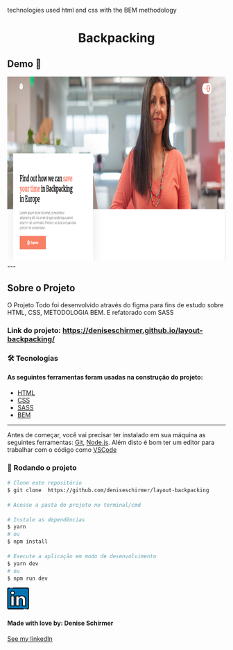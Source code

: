 technologies used html and css with the BEM methodology
<h1 style="text-align: center; font-weight: bold;">Backpacking</h1>

## Demo 📸

<div align="center" >
   <img src="./github/backpacking.png" alt="demo-mobile" height="425">
</div>
 ---

## Sobre o Projeto
O Projeto Todo foi desenvolvido através do figma para fins de estudo sobre HTML, CSS, METODOLOGIA BEM. E refatorado com SASS

### Link do projeto:  https://deniseschirmer.github.io/layout-backpacking/

### 🛠 Tecnologias
#### As seguintes ferramentas foram usadas na construção do projeto:

- [HTML](https://developer.mozilla.org/en-US/docs/Glossary/HTML5)
- [CSS](https://developer.mozilla.org/en-US/docs/Web/CSS)
- [SASS](https://sass-lang.com/documentation/)
- [BEM](https://en.bem.info/methodology/)

--- 
Antes de começar, você vai precisar ter instalado em sua máquina as seguintes ferramentas:
[Git](https://git-scm.com), [Node.js](https://nodejs.org/en/).
Além disto é bom ter um editor para trabalhar com o código como [VSCode](https://code.visualstudio.com/)

### 🎲 Rodando o projeto

```bash
# Clone este repositório
$ git clone  https://github.com/deniseschirmer/layout-backpacking

# Acesse a pasta do projeto no terminal/cmd

# Instale as dependências
$ yarn
# ou
$ npm install

# Execute a aplicação em modo de desenvolvimento
$ yarn dev
# ou
$ npm run dev
```



<a href="https://raw.githubusercontent.com/ARTHURPC03/Proffy-FullStack/master/github/linkedin.png">
<img src="https://raw.githubusercontent.com/ARTHURPC03/Proffy-FullStack/master/github/linkedin.png" alt="linkedin" height="50"></a>
<br />

#### Made with love by: Denise Schirmer
[See my linkedIn](https://www.linkedin.com/in/denise-s-lima-schirmer-9702661ba/)